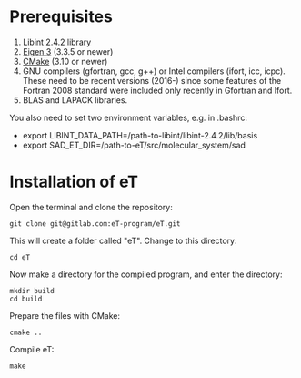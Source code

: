 # Prerequisites
1. [Libint 2.4.2 library](https://github.com/evaleev/libint/releases/download/v2.4.2/libint-2.4.2.tgz)
2. [Eigen 3](http://eigen.tuxfamily.org/index.php?title=Main_Page) (3.3.5 or newer)
3. [CMake](https://cmake.org/) (3.10 or newer)
4. GNU compilers (gfortran, gcc, g++) or Intel compilers (ifort, icc, icpc). These need to be recent versions (2016-) since some features of the Fortran 2008 standard were included only recently in Gfortran and Ifort. 
5. BLAS and LAPACK libraries.

You also need to set two environment variables, e.g. in .bashrc:
* export LIBINT\_DATA\_PATH=/path-to-libint/libint-2.4.2/lib/basis
* export SAD\_ET\_DIR=/path-to-eT/src/molecular\_system/sad

# Installation of eT
Open the terminal and clone the repository:
```
git clone git@gitlab.com:eT-program/eT.git
```
This will create a folder called "eT". Change to this directory:
```
cd eT
```
Now make a directory for the compiled program, and enter the directory:
```
mkdir build
cd build
```
Prepare the files with CMake:
```
cmake ..
```
Compile eT:
```
make
```
